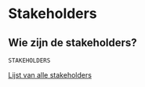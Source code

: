 # Stakeholders

## Wie zijn de stakeholders?
  
`STAKEHOLDERS`

[Lijst van alle stakeholders](https://app.gitbook.com/@jorik/s/project-blauwdruk/stakeholders)
